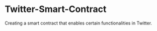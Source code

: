 # Twitter-Smart-Contract
 Creating a smart contract that enables certain functionalities in Twitter.

